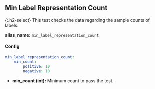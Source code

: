 
## Min Label Representation Count

<div class="main-docs" markdown="1"><div class="h3-box" markdown="1">

{:.h2-select}
This test checks the data regarding the sample counts of labels.

**alias_name:** `min_label_representation_count`


#### Config
```yaml
min_label_representation_count:
    min_count: 
        positive: 10
        negative: 10
```

- **min_count (int):** Minimum count to pass the test.

<!-- #### Examples -->
